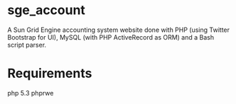 sge_account
===========

A Sun Grid Engine accounting system website done with PHP (using Twitter Bootstrap for UI), MySQL (with PHP ActiveRecord as ORM) and a Bash script parser.

Requirements
============

 php 5.3
 phprwe

